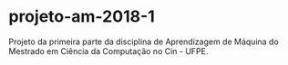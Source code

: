 # projeto-am-2018-1
Projeto da primeira parte da disciplina de Aprendizagem de Máquina do Mestrado em Ciência da Computação no Cin - UFPE.
